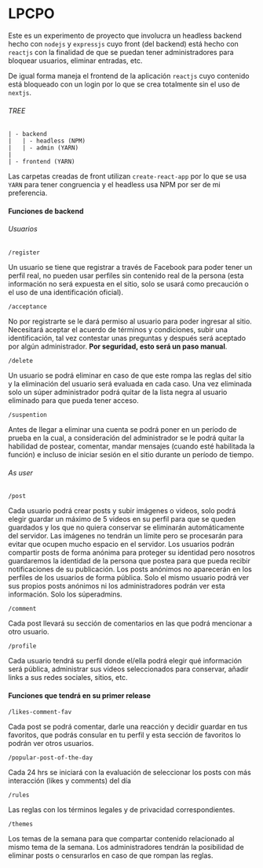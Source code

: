 # LPCPO
Este es un experimento de proyecto que involucra un headless backend hecho con `nodejs` y `expressjs` cuyo front (del backend) está hecho con `reactjs` con la finalidad de que se puedan tener administradores para bloquear usuarios, eliminar entradas, etc. 

De igual forma maneja el frontend de la aplicación `reactjs` cuyo contenido está bloqueado con un login por lo que se crea totalmente sin el uso de `nextjs`.

###### TREE

```shell
| - backend
|	| - headless (NPM)
|	| - admin (YARN)
|
| - frontend (YARN)
```

Las carpetas creadas de front utilizan `create-react-app` por lo que se usa `YARN` para tener congruencia y el headless usa NPM por ser de mi preferencia.

#### Funciones de backend

###### Usuarios

```
/register
```
Un usuario se tiene que registrar a través de Facebook para poder tener un perfil real, no pueden usar perfiles sin contenido real de la persona (esta información no será expuesta en el sitio, solo se usará como precaución o el uso de una identificación oficial).

```
/acceptance
```
No por registrarte se le dará permiso al usuario para poder ingresar al sitio. Necesitará aceptar el acuerdo de términos y condiciones, subir una identificación, tal vez contestar unas preguntas y después será aceptado por algún administrador. **Por seguridad, esto será un paso manual**.

```
/delete
```
Un usuario se podrá eliminar en caso de que este rompa las reglas del sitio y la eliminación del usuario será evaluada en cada caso. Una vez eliminada solo un súper administrador podrá quitar de la lista negra al usuario eliminado para que pueda tener acceso.

```
/suspention
```
Antes de llegar a eliminar una cuenta se podrá poner en un período de prueba en la cual, a consideración del administrador se le podrá quitar la habilidad de postear, comentar, mandar mensajes (cuando esté habilitada la función) e incluso de iniciar sesión en el sitio durante un período de tiempo.

###### As user

```
/post
```
Cada usuario podrá crear posts y subir imágenes o videos, solo podrá elegir guardar un máximo de 5 videos en su perfil para que se queden guardados y los que no quiera conservar se eliminarán automáticamente del servidor. Las imágenes no tendrán un límite pero se procesarán para evitar que ocupen mucho espacio en el servidor. Los usuarios podrán compartir posts de forma anónima para proteger su identidad pero nosotros guardaremos la identidad de la persona que postea para que pueda recibir notificaciones de su publicación. Los posts anónimos no aparecerán en los perfiles de los usuarios de forma pública. Solo el mismo usuario podrá ver sus propios posts anónimos ni los administradores podrán ver esta información. Solo los súperadmins.

```
/comment
```
Cada post llevará su sección de comentarios en las que podrá mencionar a otro usuario. 

```
/profile
```
Cada usuario tendrá su perfil donde el/ella podrá elegir qué información será pública, administrar sus videos seleccionados para conservar, añadir links a sus redes sociales, sitios, etc. 

#### Funciones que tendrá en su primer release

```
/likes-comment-fav
```
Cada post se podrá comentar, darle una reacción y decidir guardar en tus favoritos, que podrás consular en tu perfil y esta sección de favoritos lo podrán ver otros usuarios.

```
/popular-post-of-the-day
``` 
Cada 24 hrs se iniciará con la evaluación de seleccionar los posts con más interacción (likes y comments) del día

```
/rules
```
Las reglas con los términos legales y de privacidad correspondientes.

```
/themes
```
Los temas de la semana para que compartar contenido relacionado al mismo tema de la semana. Los administradores tendrán la posibilidad de eliminar posts o censurarlos en caso de que rompan las reglas.

